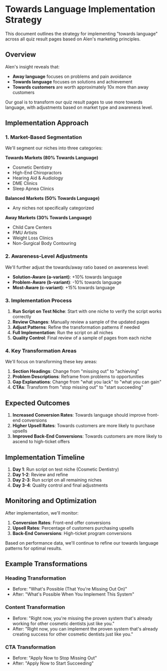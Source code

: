 # Towards Language Implementation Strategy

This document outlines the strategy for implementing "towards language" across all quiz result pages based on Alen's marketing principles.

## Overview

Alen's insight reveals that:
- **Away language** focuses on problems and pain avoidance
- **Towards language** focuses on solutions and achievement
- **Towards customers** are worth approximately 10x more than away customers

Our goal is to transform our quiz result pages to use more towards language, with adjustments based on market type and awareness level.

## Implementation Approach

### 1. Market-Based Segmentation

We'll segment our niches into three categories:

**Towards Markets (80% Towards Language)**
- Cosmetic Dentistry
- High-End Chiropractors
- Hearing Aid & Audiology
- DME Clinics
- Sleep Apnea Clinics

**Balanced Markets (50% Towards Language)**
- Any niches not specifically categorized

**Away Markets (30% Towards Language)**
- Child Care Centers
- PMU Artists
- Weight Loss Clinics
- Non-Surgical Body Contouring

### 2. Awareness-Level Adjustments

We'll further adjust the towards/away ratio based on awareness level:

- **Solution-Aware (a-variant)**: +10% towards language
- **Problem-Aware (b-variant)**: -10% towards language
- **Most-Aware (c-variant)**: +15% towards language

### 3. Implementation Process

1. **Run Script on Test Niche**: Start with one niche to verify the script works correctly
2. **Review Changes**: Manually review a sample of the updated pages
3. **Adjust Patterns**: Refine the transformation patterns if needed
4. **Full Implementation**: Run the script on all niches
5. **Quality Control**: Final review of a sample of pages from each niche

### 4. Key Transformation Areas

We'll focus on transforming these key areas:

1. **Section Headings**: Change from "missing out" to "achieving"
2. **Problem Descriptions**: Reframe from problems to opportunities
3. **Gap Explanations**: Change from "what you lack" to "what you can gain"
4. **CTAs**: Transform from "stop missing out" to "start succeeding"

## Expected Outcomes

1. **Increased Conversion Rates**: Towards language should improve front-end conversions
2. **Higher Upsell Rates**: Towards customers are more likely to purchase upsells
3. **Improved Back-End Conversions**: Towards customers are more likely to ascend to high-ticket offers

## Implementation Timeline

1. **Day 1**: Run script on test niche (Cosmetic Dentistry)
2. **Day 1-2**: Review and refine
3. **Day 2-3**: Run script on all remaining niches
4. **Day 3-4**: Quality control and final adjustments

## Monitoring and Optimization

After implementation, we'll monitor:
1. **Conversion Rates**: Front-end offer conversions
2. **Upsell Rates**: Percentage of customers purchasing upsells
3. **Back-End Conversions**: High-ticket program conversions

Based on performance data, we'll continue to refine our towards language patterns for optimal results.

## Example Transformations

### Heading Transformation
- Before: "What's Possible (That You're Missing Out On)"
- After: "What's Possible When You Implement This System"

### Content Transformation
- Before: "Right now, you're missing the proven system that's already working for other cosmetic dentists just like you."
- After: "Right now, you can implement the proven system that's already creating success for other cosmetic dentists just like you."

### CTA Transformation
- Before: "Apply Now to Stop Missing Out"
- After: "Apply Now to Start Succeeding"
